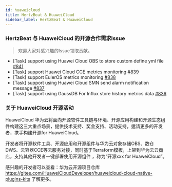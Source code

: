 ```yaml
---
id: huaweicloud  
title: HertzBeat & HuaweiCloud    
sidebar_label: HertzBeat & HuaweiCloud     
---
```


### HertzBeat 与 HuaweiCloud 的开源合作需求Issue  

> 欢迎大家对感兴趣的Issue领取贡献。

- [Task] support using Huawei Cloud OBS to store custom define yml file [#841](https://github.com/dromara/hertzbeat/issues/841) 
- [Task] support Huawei Cloud CCE metrics monitoring  [#839](https://github.com/dromara/hertzbeat/issues/839)
- [Task] support EulerOS metrics monitoring [#838](https://github.com/dromara/hertzbeat/issues/838)
- [Task] support using Huawei Cloud SMN send alarm notification message [#837](https://github.com/dromara/hertzbeat/issues/837)
- [Task] support using GaussDB For Influx store history metrics data [#836](https://github.com/dromara/hertzbeat/issues/836)




### 关于 HuaweiCloud 开源活动  

HuaweiCloud 华为云将面向开源软件工具链与环境、开源应用构建和开源生态组件构建这三大重点场景，提供技术支持、奖金支持、活动支持，邀请更多的开发者，携手构建开源for HuaweiCloud。

开发者将开源软件工具、开源应用和开源组件与华为云对象存储OBS、数仓DWS、云容器CCE等云服务对接，同时基于Terraform模板，上架到华为云云商店，支持其他开发者一键部署使用开源组件 ，称为“开源xxx for HuaweiCloud”。    

感兴趣的开发者可以查看：华为云开源项目仓库 https://gitee.com/HuaweiCloudDeveloper/huaweicloud-cloud-native-plugins-kits 了解更多。
